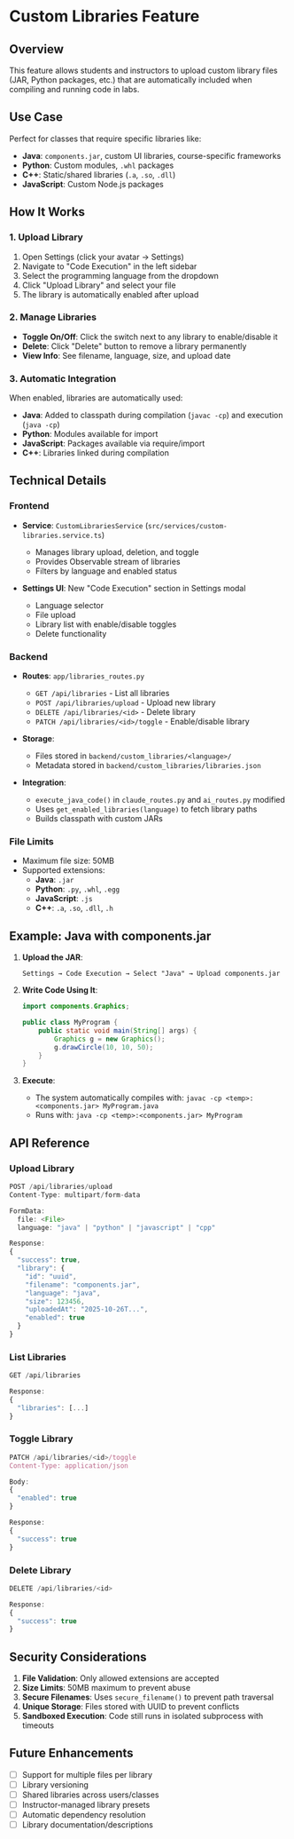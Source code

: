# Custom Libraries Feature

## Overview
This feature allows students and instructors to upload custom library files (JAR, Python packages, etc.) that are automatically included when compiling and running code in labs.

## Use Case
Perfect for classes that require specific libraries like:
- **Java**: `components.jar`, custom UI libraries, course-specific frameworks
- **Python**: Custom modules, `.whl` packages
- **C++**: Static/shared libraries (`.a`, `.so`, `.dll`)
- **JavaScript**: Custom Node.js packages

## How It Works

### 1. Upload Library
1. Open Settings (click your avatar → Settings)
2. Navigate to "Code Execution" in the left sidebar
3. Select the programming language from the dropdown
4. Click "Upload Library" and select your file
5. The library is automatically enabled after upload

### 2. Manage Libraries
- **Toggle On/Off**: Click the switch next to any library to enable/disable it
- **Delete**: Click "Delete" button to remove a library permanently
- **View Info**: See filename, language, size, and upload date

### 3. Automatic Integration
When enabled, libraries are automatically used:
- **Java**: Added to classpath during compilation (`javac -cp`) and execution (`java -cp`)
- **Python**: Modules available for import
- **JavaScript**: Packages available via require/import
- **C++**: Libraries linked during compilation

## Technical Details

### Frontend
- **Service**: `CustomLibrariesService` (`src/services/custom-libraries.service.ts`)
  - Manages library upload, deletion, and toggle
  - Provides Observable stream of libraries
  - Filters by language and enabled status

- **Settings UI**: New "Code Execution" section in Settings modal
  - Language selector
  - File upload
  - Library list with enable/disable toggles
  - Delete functionality

### Backend
- **Routes**: `app/libraries_routes.py`
  - `GET /api/libraries` - List all libraries
  - `POST /api/libraries/upload` - Upload new library
  - `DELETE /api/libraries/<id>` - Delete library
  - `PATCH /api/libraries/<id>/toggle` - Enable/disable library

- **Storage**: 
  - Files stored in `backend/custom_libraries/<language>/`
  - Metadata stored in `backend/custom_libraries/libraries.json`

- **Integration**:
  - `execute_java_code()` in `claude_routes.py` and `ai_routes.py` modified
  - Uses `get_enabled_libraries(language)` to fetch library paths
  - Builds classpath with custom JARs

### File Limits
- Maximum file size: 50MB
- Supported extensions:
  - **Java**: `.jar`
  - **Python**: `.py`, `.whl`, `.egg`
  - **JavaScript**: `.js`
  - **C++**: `.a`, `.so`, `.dll`, `.h`

## Example: Java with components.jar

1. **Upload the JAR**:
   ```
   Settings → Code Execution → Select "Java" → Upload components.jar
   ```

2. **Write Code Using It**:
   ```java
   import components.Graphics;
   
   public class MyProgram {
       public static void main(String[] args) {
           Graphics g = new Graphics();
           g.drawCircle(10, 10, 50);
       }
   }
   ```

3. **Execute**:
   - The system automatically compiles with: `javac -cp <temp>:<components.jar> MyProgram.java`
   - Runs with: `java -cp <temp>:<components.jar> MyProgram`

## API Reference

### Upload Library
```typescript
POST /api/libraries/upload
Content-Type: multipart/form-data

FormData:
  file: <File>
  language: "java" | "python" | "javascript" | "cpp"

Response:
{
  "success": true,
  "library": {
    "id": "uuid",
    "filename": "components.jar",
    "language": "java",
    "size": 123456,
    "uploadedAt": "2025-10-26T...",
    "enabled": true
  }
}
```

### List Libraries
```typescript
GET /api/libraries

Response:
{
  "libraries": [...]
}
```

### Toggle Library
```typescript
PATCH /api/libraries/<id>/toggle
Content-Type: application/json

Body:
{
  "enabled": true
}

Response:
{
  "success": true
}
```

### Delete Library
```typescript
DELETE /api/libraries/<id>

Response:
{
  "success": true
}
```

## Security Considerations

1. **File Validation**: Only allowed extensions are accepted
2. **Size Limits**: 50MB maximum to prevent abuse
3. **Secure Filenames**: Uses `secure_filename()` to prevent path traversal
4. **Unique Storage**: Files stored with UUID to prevent conflicts
5. **Sandboxed Execution**: Code still runs in isolated subprocess with timeouts

## Future Enhancements

- [ ] Support for multiple files per library
- [ ] Library versioning
- [ ] Shared libraries across users/classes
- [ ] Instructor-managed library presets
- [ ] Automatic dependency resolution
- [ ] Library documentation/descriptions
